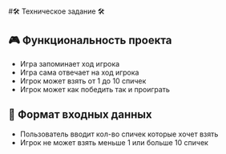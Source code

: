 #🛠 Техническое задание 🛠
## 🎮 Функциональность проекта
- Игра запоминает ход игрока
- Игра сама отвечает на ход игрока
- Игрок может взять от 1 до 10 спичек
- Игрок может как победить так и проиграть
## 📝 Формат входных данных
- Пользователь вводит кол-во спичек которые хочет взять
- Игрок не может взять меньше 1 или больше 10 спичек
